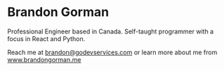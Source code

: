 # Brandon Gorman
Professional Engineer based in Canada. Self-taught programmer with a focus in React and Python.

Reach me at brandon@godevservices.com or learn more about me from www.brandongorman.me 
